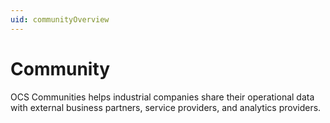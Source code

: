 ```yaml
---
uid: communityOverview
---
```


# Community

OCS Communities helps industrial companies share their operational data with external business partners, service providers, and analytics providers.